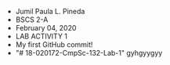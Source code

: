- Jumil Paula L. Pineda 
- BSCS 2-A
- February 04, 2020
- LAB ACTIVITY 1
- My first GitHub commit!
- "# 18-020172-CmpSc-132-Lab-1" 
gyhgyygyy
